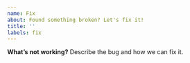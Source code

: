 ```yaml
---
name: Fix
about: Found something broken? Let's fix it!
title: ''
labels: fix
---
```


**What’s not working?**
Describe the bug and how we can fix it.
